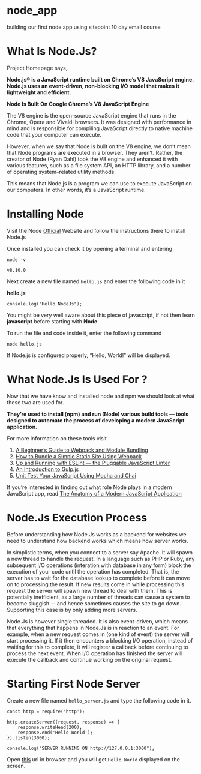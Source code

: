 # node_app
building our first node app using sitepoint 10 day email course

# What Is Node.Js?

Project Homepage says,

**Node.js® is a JavaScript runtime built on Chrome’s V8 JavaScript engine. Node.js uses 
an event-driven, non-blocking I/O model that makes it lightweight and efficient.**

**Node Is Built On Google Chrome’s V8 JavaScript Engine**

The V8 engine is the open-source JavaScript engine that runs in the Chrome, Opera and 
Vivaldi browsers. It was designed with performance in mind and is responsible for 
compiling JavaScript directly to native machine code that your computer can execute.

However, when we say that Node is built on the V8 engine, we don’t mean that Node 
programs are executed in a browser. They aren’t. Rather, the creator of Node (Ryan Dahl) 
took the V8 engine and enhanced it with various features, such as a file system API, an 
HTTP library, and a number of operating system–related utility methods.

This means that Node.js is a program we can use to execute JavaScript on our computers. 
In other words, it’s a JavaScript runtime.

# Installing Node
Visit the Node [Official](https://nodejs.org/en/) Website and follow the instructions 
there to install Node.js

Once installed you can check it by opening a terminal and entering

```
node -v

v8.10.0
```

Next create a new file named ```hello.js``` and enter the following code in it

**hello.js**
```
console.log("Hello NodeJs");
```

You might be very well aware about this piece of javascript, if not then learn 
**javascript** before starting with **Node**

To run the file and code inside it, enter the following command

```
node hello.js
```

If Node.js is configured properly, “Hello, World!” will be displayed.

# What Node.Js Is Used For ?
Now that we have know and installed node and npm we should look at what these two are 
used for.

**They’re used to install (npm) and run (Node) various build tools — tools designed to 
automate the process of developing a modern JavaScript application.**

For more information on these tools visit

1. [A Beginner’s Guide to Webpack and Module Bundling](http://go.sitepoint.com/t/y-l-chysr-tdcllkudj-ttd/)
2. [How to Bundle a Simple Static Site Using Webpack](http://go.sitepoint.com/t/y-l-chysr-tdcllkudj-tth/)
3. [Up and Running with ESLint — the Pluggable JavaScript Linter](http://go.sitepoint.com/t/y-l-chysr-tdcllkudj-ttk/)
4. [An Introduction to Gulp.js](http://go.sitepoint.com/t/y-l-chysr-tdcllkudj-ttu/)
5. [Unit Test Your JavaScript Using Mocha and Chai](http://go.sitepoint.com/t/y-l-chysr-tdcllkudj-til/)

If you’re interested in finding out what role Node plays in a modern JavaScript app, read [The Anatomy of a Modern JavaScript Application](http://go.sitepoint.com/t/y-l-chysr-tdcllkudj-tiy/)

# Node.Js Execution Process
Before understanding how Node.Js works as a backend for websites we need to understand 
how backend works which means how server works. 

In simplistic terms, when you connect to a server say Apache. It will spawn a new thread 
to handle the request. In a language such as PHP or Ruby, any subsequent I/O operations
(interation with database in any form) block the execution of your code until the 
operation has completed. That is, the server has to wait for the database lookup to 
complete before it can move on to processing the result. If new results come in while
processing this request the server will spawn new thread to deal with them. This is 
potentially inefficient, as a large number of threads can cause a system to become 
sluggish -- and hence sometimes causes the site to go down. Supporting this case is by
only adding more servers.

Node.Js is however single threaded. It is also event-driven, which means that everything
that happens in Node.Js is in reaction to an event. For example, when a new request 
comes in (one kind of event) the server will start processing it. If it then encounters
a blocking I/O operation, instead of waiting for this to complete, it will register a 
callback before continuing to process the next event. When I/O operation has finished 
the server will execute the callback and continue working on the original request. 

# Starting First Node Server
Create a new file named ```hello_server.js``` and type the following code in it.

```
const http = require('http');

http.createServer((request, response) => {
	response.writeHead(200);
	response.end('Hello World');
}).listen(3000);

console.log("SERVER RUNNING ON http://127.0.0.1:3000");
```

Open [this](http://127.0.0.1:3000) url in browser and you will get ```Hello World``` 
displayed on the screen.
